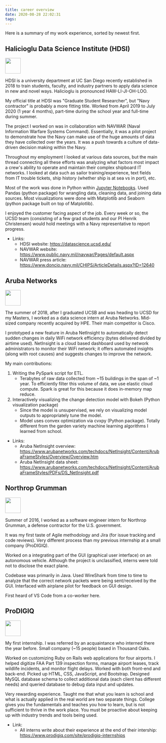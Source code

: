 ```yaml
---
title: career overview
date: 2020-08-28 22:02:31
tags:
---
```


Here is a summary of my work experience, sorted by newest first.

## Halicioglu Data Science Institute (HDSI)

<img src="{% asset_path hdsi.png %}" height="50px"/>

HDSI is a university department at UC San Diego recently established in 2018 to train students, faculty, and industry partners to apply data science in new and novel ways. Halicioglu is pronounced HAW-LI-JI-OH-LOO.

My official title at HDSI was "Graduate Student Researcher", but "Navy contractor" is probably a more fitting title. Worked from April 2019 to July 2020 (1 year 4 months), part-time during the school year and full-time during summer.

The project I worked on was in collaboration with NAVWAR (Naval Information Warfare Systems Command). Essentially, it was a pilot project to demonstrate how the Navy can make use of the huge amounts of data they have collected over the years. It was a push towards a culture of  data-driven decision making within the Navy.

Throughout my employment I looked at various data sources, but the main thread connecting all these efforts was analyzing what factors most impact a crew's ability to operate and maintain their complex shipboard IT networks. I looked at data such as sailor training/experience, text fields from IT trouble tickets, ship history (whether ship is at sea vs in port), etc.

Most of the work was done in Python within [Jupyter Notebooks](https://jupyter.org/). Used Pandas (python package) for wrangling data, cleaning data, and joining data sources. Most visualizations were done with Matplotlib and Seaborn (python package built on top of Matplotlib).

I enjoyed the customer facing aspect of the job. Every week or so, the UCSD team (consisting of a few grad students and our PI Henrik Christensen) would hold meetings with a Navy representative to report progress.

* Links:
  * HDSI website: https://datascience.ucsd.edu/
  * NAVWAR website: https://www.public.navy.mil/navwar/Pages/default.aspx
  * NAVWAR press article: https://www.doncio.navy.mil/CHIPS/ArticleDetails.aspx?ID=12640

## Aruba Networks

<img src="{% asset_path aruba.png %}" height="50px"/>

The summer of 2018, after I graduated UCSB and was heading to UCSD for my Masters, I worked as a data science intern at Aruba Networks. Mid-sized company recently acquired by HPE. Their main competitor is Cisco.

I prototyped a new feature in Aruba NetInsight to automatically detect sudden changes in daily WiFi network efficiency (bytes delivered divided by airtime used). NetInsight is a cloud based dashboard used by network administrators to monitor their WiFi network; it offers automated insights (along with root causes) and suggests changes to improve the network.

My main contributions:

1. Writing the PySpark script for ETL.
   * Terabytes of raw data collected from ~15 buildings in the span of ~1 year. To efficiently filter this volume of data, we use elastic cloud compute. Spark is great for this because it does in-memory map reduce.
2. Interactively visualizing the change detection model with Bokeh (Python visualization package)
   * Since the model is unsupervised, we rely on visualizing model outputs to appropriately tune the model.
   * Model uses convex optimization via cvxpy (Python package). Totally different from the garden variety machine learning algorithms I learned from school.

* Links:
  * Aruba NetInsight overview: https://www.arubanetworks.com/techdocs/NetInsight/Content/ArubaFrameStyles/Overview/Overview.htm
  * Aruba NetInsight data sheet: https://www.arubanetworks.com/techdocs/NetInsight/Content/ArubaFrameStyles/PDFs/DS_NetInsight.pdf

## Northrop Grumman

<img src="{% asset_path northrop.png %}" height="50px"/>

Summer of 2016, I worked as a software engineer intern for Northrop Grumman, a defense contractor for the U.S. government.

It was my first taste of Agile methodology and Jira (for issue tracking and code reviews). Very different process than my previous internship at a small company (ProDIGIQ).

Worked on a integrating part of the GUI (graphical user interface) on an autonomous vehicle. Although the project is unclassified, interns were told not to disclose the exact plane.

Codebase was primarily in Java. Used WireShark from time to time to analyze that the correct network packets were being sent/received by the GUI. Interfaced with airplane pilot for feedback on GUI design.

First heard of VS Code from a co-worker here.

## ProDIGIQ

<img src="{% asset_path prodigiq.jpg %}" height="50px"/>

My first internship. I was referred by an acquaintance who interned there the year before. Small company (~15 people) based in Thousand Oaks.

Worked on customizing Ruby on Rails web applications for four airports. I helped digitize FAA Part 139 inspection forms, manage airport leases, track wildlife incidents, and monitor flight delays. Worked with both front-end and back-end. Picked up HTML, CSS, JavaScript, and Bootstrap. Designed MySQL database schema to collect additional data (each client has different needs) and queried database to debug data input and updates.

Very rewarding experience. Taught me that what you learn is school and what is actually applied in the real world are two separate things. College gives you the fundamentals and teaches you how to learn, but is not sufficient to thrive in the work place. You must be proactive about keeping up with industry trends and tools being used.

* Link:
  * All interns write about their experience at the end of their intership: https://www.prodigiq.com/site/prodigiq-internships
